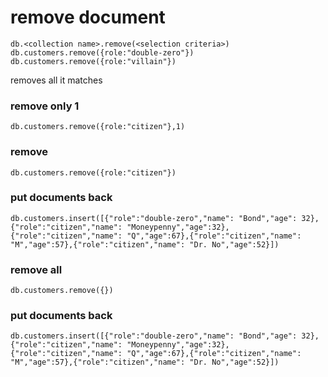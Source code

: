 # remove document

```
db.<collection name>.remove(<selection criteria>)
db.customers.remove({role:"double-zero"})
db.customers.remove({role:"villain"})
```
removes all it matches

### remove only 1
```
db.customers.remove({role:"citizen"},1)
```

### remove
```
db.customers.remove({role:"citizen"})
```

### put documents back
```
db.customers.insert([{"role":"double-zero","name": "Bond","age": 32},{"role":"citizen","name": "Moneypenny","age":32},{"role":"citizen","name": "Q","age":67},{"role":"citizen","name": "M","age":57},{"role":"citizen","name": "Dr. No","age":52}])
```

### remove all
```
db.customers.remove({})
```

### put documents back
```
db.customers.insert([{"role":"double-zero","name": "Bond","age": 32},{"role":"citizen","name": "Moneypenny","age":32},{"role":"citizen","name": "Q","age":67},{"role":"citizen","name": "M","age":57},{"role":"citizen","name": "Dr. No","age":52}])
```